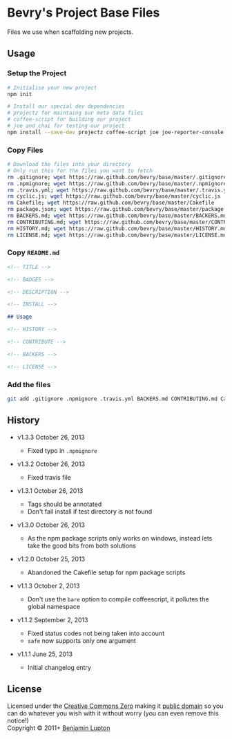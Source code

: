 # Bevry's Project Base Files
Files we use when scaffolding new projects.


## Usage

### Setup the Project

``` bash
# Initialise your new project
npm init

# Install our special dev dependencies
# projectz for maintaing our meta data files
# coffee-script for building our project
# joe and chai for testing our project
npm install --save-dev projectz coffee-script joe joe-reporter-console chai
```

### Copy Files

``` bash
# Download the files into your directory
# Only run this for the files you want to fetch
rm .gitignore; wget https://raw.github.com/bevry/base/master/.gitignore
rm .npmignore; wget https://raw.github.com/bevry/base/master/.npmignore
rm .travis.yml; wget https://raw.github.com/bevry/base/master/.travis.yml
rm cyclic.js; wget https://raw.github.com/bevry/base/master/cyclic.js
rm Cakefile; wget https://raw.github.com/bevry/base/master/Cakefile
rm package.json; wget https://raw.github.com/bevry/base/master/package.json
rm BACKERS.md; wget https://raw.github.com/bevry/base/master/BACKERS.md
rm CONTRIBUTING.md; wget https://raw.github.com/bevry/base/master/CONTRIBUTING.md
rm HISTORY.md; wget https://raw.github.com/bevry/base/master/HISTORY.md
rm LICENSE.md; wget https://raw.github.com/bevry/base/master/LICENSE.md
```

### Copy `README.md`

``` markdown
<!-- TITLE -->

<!-- BADGES -->

<!-- DESCRIPTION -->

<!-- INSTALL -->

## Usage

<!-- HISTORY -->

<!-- CONTRIBUTE -->

<!-- BACKERS -->

<!-- LICENSE -->
```

### Add the files

``` bash
git add .gitignore .npmignore .travis.yml BACKERS.md CONTRIBUTING.md Cakefile HISTORY.md LICENSE.md README.md out/ package.json src/
```


## History

- v1.3.3 October 26, 2013
  - Fixed typo in `.npmignore`

- v1.3.2 October 26, 2013
  - Fixed travis file

- v1.3.1 October 26, 2013
  - Tags should be annotated
  - Don't fail install if test directory is not found

- v1.3.0 October 26, 2013
  - As the npm package scripts only works on windows, instead lets take the good bits from both solutions

- v1.2.0 October 25, 2013
  - Abandoned the Cakefile setup for npm package scripts

- v1.1.3 October 2, 2013
  - Don't use the `bare` option to compile coffeescript, it pollutes the global namespace

- v1.1.2 September 2, 2013
  - Fixed status codes not being taken into account
  - `safe` now supports only one argument

- v1.1.1 June 25, 2013
  - Initial changelog entry


## License
Licensed under the [Creative Commons Zero](http://creativecommons.org/publicdomain/zero/1.0/) making it [public domain](https://en.wikipedia.org/wiki/Public_domain) so you can do whatever you wish with it without worry (you can even remove this notice!)
<br/>Copyright &copy; 2011+ [Benjamin Lupton](http://balupton.com)
